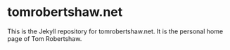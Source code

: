 # tomrobertshaw.net

This is the Jekyll repository for tomrobertshaw.net.  It is the personal home page of Tom Robertshaw. 
